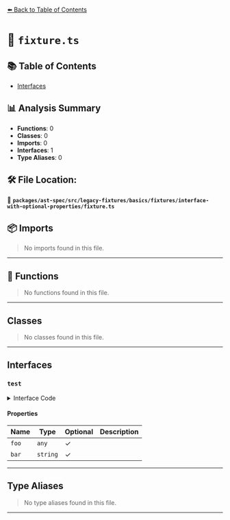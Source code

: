 [⬅️ Back to Table of Contents](../../../../../../../index.md)

# 📄 `fixture.ts`

## 📚 Table of Contents

- [Interfaces](#interfaces)

## 📊 Analysis Summary

- **Functions**: 0
- **Classes**: 0
- **Imports**: 0
- **Interfaces**: 1
- **Type Aliases**: 0

## 🛠️ File Location:
📂 **`packages/ast-spec/src/legacy-fixtures/basics/fixtures/interface-with-optional-properties/fixture.ts`**

## 📦 Imports

> No imports found in this file.


---

## 🔧 Functions

> No functions found in this file.


---

## Classes

> No classes found in this file.


---

## Interfaces

### `test`

<details><summary>Interface Code</summary>

```ts
interface test {
  foo?;
  bar?: string;
  baz?(foo, bar?: string, baz?);
}
```
</details>

#### Properties

| Name | Type | Optional | Description |
|------|------|----------|-------------|
| `foo` | `any` | ✓ |  |
| `bar` | `string` | ✓ |  |


---

## Type Aliases

> No type aliases found in this file.


---
